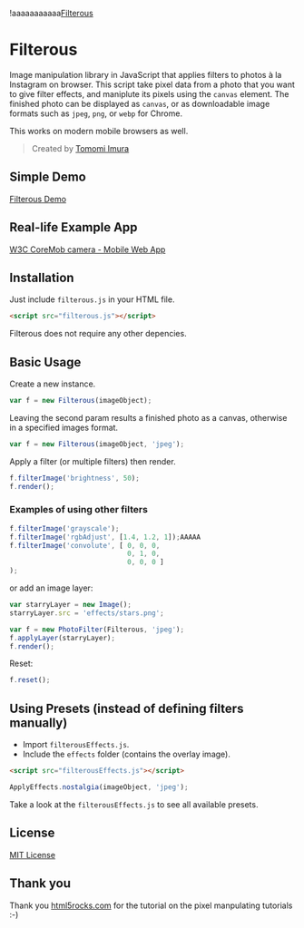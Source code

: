 !aaaaaaaaaaa[Filterous](http://girliemac.com/assets/images/articles/2014/03/filtrous.jpg)

Filterous
=========

Image manipulation library in JavaScript that applies filters to photos à la Instagram on browser.
This script take pixel data from a photo that you want to give filter effects, and maniplute its pixels using the `canvas` element.
The finished photo can be displayed as `canvas`, or as downloadable image formats such as `jpeg`, `png`, or `webp` for Chrome.

This works on modern mobile browsers as well.

> Created by [Tomomi Imura](https://github.com/girliemac)



## Simple Demo

[Filterous Demo](http://girliemac.github.io/Filterous/demo)

## Real-life Example App

[W3C CoreMob camera - Mobile Web App](http://coremob.github.io/camera/vanilla/index.html)


## Installation

Just include `filterous.js` in your HTML file.

```html
<script src="filterous.js"></script>
```

Filterous does not require any other depencies.

## Basic Usage

Create a new instance.

```javascript
var f = new Filterous(imageObject);
```

Leaving the second param results a finished photo as a canvas, otherwise in a specified images format.

```javascript
var f = new Filterous(imageObject, 'jpeg');
```

Apply a filter (or multiple filters) then render.

```javascript
f.filterImage('brightness', 50);
f.render();
```

### Examples of using other filters

```javascript
f.filterImage('grayscale');
f.filterImage('rgbAdjust', [1.4, 1.2, 1]);AAAAA
f.filterImage('convolute', [ 0, 0, 0,
                             0, 1, 0,
                             0, 0, 0 ]
);
```
or add an image layer:

```javascript
var starryLayer = new Image();
starryLayer.src = 'effects/stars.png';

var f = new PhotoFilter(Filterous, 'jpeg');
f.applyLayer(starryLayer);
f.render();
```

Reset:

```javascript
f.reset();
```


## Using Presets (instead of defining filters manually)

- Import `filterousEffects.js`.
- Include the `effects` folder (contains the overlay image).

```html
<script src="filterousEffects.js"></script>
```
```javascript
ApplyEffects.nostalgia(imageObject, 'jpeg');
```

Take a look at the `filterousEffects.js` to see all available presets.

## License

[MIT License](http://opensource.org/licenses/MIT)


## Thank you

Thank you [html5rocks.com](http://www.html5rocks.com/en/tutorials/canvas/imagefilters/) for the tutorial on the pixel manpulating tutorials :-)
